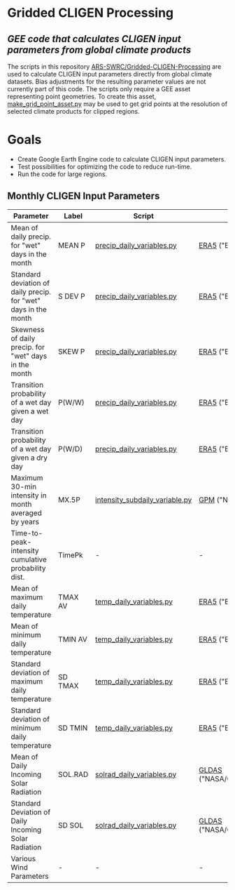 # Gridded CLIGEN Processing
## _GEE code that calculates CLIGEN input parameters from global climate products_

The scripts in this repository [ARS-SWRC/Gridded-CLIGEN-Processing]
are used to calculate CLIGEN input parameters directly from global climate
datasets. Bias adjustments for the resulting parameter values are not currently
part of this code. The scripts only require a GEE asset representing point geometries.
To create this asset, [make_grid_point_asset.py] may be used to get grid points at the resolution
of selected climate products for clipped regions. 

# Goals
- Create Google Earth Engine code to calculate CLIGEN input parameters.
- Test possibilities for optimizing the code to reduce run-time.
- Run the code for large regions.

## Monthly CLIGEN Input Parameters

| Parameter	| Label	| Script | Climate Product | Band |
| ------ | ------ | ------ | ------ | ------ |
| Mean of daily precip. for "wet" days in the month | MEAN P | [precip_daily_variables.py] | [ERA5][linkA] ("ECMWF/ERA5/DAILY") | total_precipitation |
| Standard deviation of daily precip. for "wet" days in the month | S DEV P | [precip_daily_variables.py] | [ERA5][linkA] ("ECMWF/ERA5/DAILY") | total_precipitation |
| Skewness of daily precip. for "wet" days in the month | SKEW P | [precip_daily_variables.py] | [ERA5][linkA] ("ECMWF/ERA5/DAILY") | total_precipitation | 
| Transition probability of a wet day given a wet day | P(W/W) | [precip_daily_variables.py] | [ERA5][linkA] ("ECMWF/ERA5/DAILY") | total_precipitation |
| Transition probability of a wet day given a dry day | P(W/D) | [precip_daily_variables.py] | [ERA5][linkA] ("ECMWF/ERA5/DAILY") | total_precipitation |
| Maximum 30-min intensity in month averaged by years | MX.5P | [intensity_subdaily_variable.py] | [GPM][linkB] ("NASA/GPM_L3/IMERG_V06") | precipitationCal |
| Time-to-peak-intensity cumulative probability dist. | TimePk | - | - | - |
| Mean of maximum daily temperature | TMAX AV | [temp_daily_variables.py] | [ERA5][linkA] ("ECMWF/ERA5/DAILY") | maximum_2m_air_temperature |
| Mean of minimum daily temperature | TMIN AV | [temp_daily_variables.py] | [ERA5][linkA] ("ECMWF/ERA5/DAILY") | minimum_2m_air_temperature |
| Standard deviation of maximum daily temperature | SD TMAX | [temp_daily_variables.py] | [ERA5][linkA] ("ECMWF/ERA5/DAILY") | maximum_2m_air_temperature |
| Standard deviation of minimum daily temperature | SD TMIN | [temp_daily_variables.py] | [ERA5][linkA] ("ECMWF/ERA5/DAILY") | minimum_2m_air_temperature |
| Mean of Daily Incoming Solar Radiation | SOL.RAD | [solrad_daily_variables.py] | [GLDAS][linkC] ("NASA/GLDAS/V021/NOAH/G025/T3H") | SWdown_f_tavg |
| Standard Deviation of Daily Incoming Solar Radiation | SD SOL | [solrad_daily_variables.py] | [GLDAS][linkC] ("NASA/GLDAS/V021/NOAH/G025/T3H") | SWdown_f_tavg |
| Various Wind Parameters | - | - | - | - |



[ARS-SWRC/Gridded-CLIGEN-Processing]: <https://github.com/ARS-SWRC/Gridded-CLIGEN-Processing>
[make_grid_point_asset.py]: <https://github.com/ARS-SWRC/Gridded-CLIGEN-Processing/blob/main/make_grid_point_asset.py>
[precip_daily_variables.py]: <https://github.com/ARS-SWRC/Gridded-CLIGEN-Processing/blob/main/precip_daily_variables.py>
[intensity_subdaily_variable.py]:<https://github.com/ARS-SWRC/Gridded-CLIGEN-Processing/blob/main/intensity_subdaily_variable.py>
[temp_daily_variables.py]:<https://github.com/ARS-SWRC/Gridded-CLIGEN-Processing/blob/main/temp_daily_variables.py>
[solrad_daily_variables.py]:<https://github.com/ARS-SWRC/Gridded-CLIGEN-Processing/blob/main/temp_daily_variables.py>

[linkA]: <https://developers.google.com/earth-engine/datasets/catalog/ECMWF_ERA5_DAILY#description>
[linkB]: <https://developers.google.com/earth-engine/datasets/catalog/NASA_GPM_L3_IMERG_V06#description>
[linkC]: <https://developers.google.com/earth-engine/datasets/catalog/NASA_GLDAS_V021_NOAH_G025_T3H#description>


